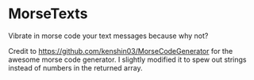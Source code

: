 MorseTexts
==========

Vibrate in morse code your text messages because why not?

Credit to https://github.com/kenshin03/MorseCodeGenerator for the awesome morse code generator. I slightly modified it to spew out strings instead of numbers in the returned array.
